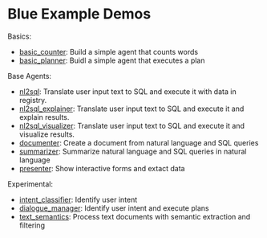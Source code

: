 # Blue Example Demos

Basics:
* [basic_counter](): Build a simple agent that counts words
* [basic_planner](): Buidl a simple agent that executes a plan

Base Agents:
* [nl2sql](): Translate user input text to SQL and execute it with data in registry.
* [nl2sql_explainer](): Translate user input text to SQL and execute it and explain results.
* [nl2sql_visualizer](): Translate user input text to SQL and execute it and visualize results.
* [documenter](): Create a document from natural language and SQL queries
* [summarizer](): Summarize natural language and SQL queries in natural language
* [presenter](): Show interactive forms and extact data

Experimental:
* [intent_classifier](): Identify user intent 
* [dialogue_manager](): Identify user intent and execute plans
* [text_semantics](): Process text documents with semantic extraction and filtering
